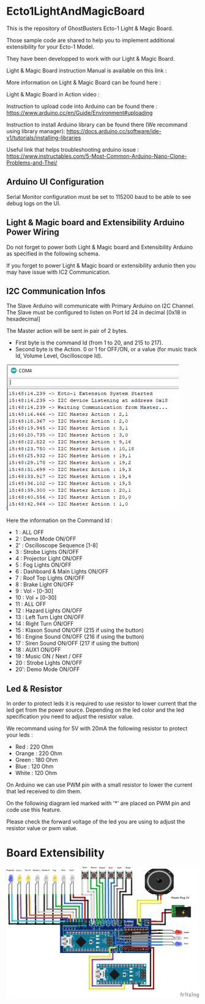 # Ecto1LightAndMagicBoard

This is the repository of GhostBusters Ecto-1 Light & Magic Board.

Those sample code are shared to help you to implement additional extensibility for your Ecto-1 Model.

They have been developped to work with our Light & Magic Board.

Light & Magic Board instruction Manual is available on this link : 

More information on Light & Magic Board can be found here : 

Light & Magic Board in Action video : 

Instruction to upload code into Arduino can be found there : https://www.arduino.cc/en/Guide/Environment#uploading

Instruction to install Arduino library can be found there (We recommand using library manager): https://docs.arduino.cc/software/ide-v1/tutorials/installing-libraries

Useful link that helps troubleshooting arduino issue : https://www.instructables.com/5-Most-Common-Arduino-Nano-Clone-Problems-and-Thei/

## Arduino UI Configuration
Serial Monitor configuration must be set to 115200 baud to be able to see debug logs on the UI.

## Light & Magic board and Extensibility Arduino Power Wiring
Do not forget to power both Light & Magic board and Extensibility Arduino as specified in the following schema.

If you forget to power Light & Magic board or extensibility ardunio then you may have issue with IC2 Communication.

## I2C Communication Infos

The Slave Arduino will communicate with Primary Arduino on I2C Channel.
The Slave must be configured to listen on Port Id 24 in decimal [0x18 in hexadecimal]

The Master action will be sent in pair of 2 bytes. 
- First byte is the command Id (from 1 to 20, and 215 to 217).
- Second byte is the Action. 0 or 1 for OFF/ON, or a value (for music track Id, Volume Level, Oscilloscope Id).


![Alt text](./I2CSlaveInfos.png?raw=true "Serial Monitor Logs on secondary Arduino")

Here the information on the Command Id :
 - 1  : ALL OFF
 - 2  : Demo Mode ON/OFF
 - 2' : Oscilloscope Sequence [1-8]
 - 3  : Strobe Lights ON/OFF
 - 4  : Projector Light ON/OFF
 - 5  : Fog Lights ON/OFF
 - 6  : Dashboard & Main Lights ON/OFF
 - 7  : Roof Top Lights ON/OFF
 - 8  : Brake Light ON/OFF 
 - 9  : Vol - [0-30]
 - 10 : Vol + [0-30]
 - 11 : ALL OFF
 - 12 : Hazard Lights ON/OFF
 - 13 : Left Turn Light ON/OFF
 - 14 : Right Turn ON/OFF
 - 15 : Klaxon Sound ON/OFF (215 if using the button)
 - 16 : Engine Sound ON/OFF (216 if using the button)
 - 17 : Siren Sound ON/OFF  (217 if using the button)
 - 18 : AUX1 ON/OFF
 - 19 : Music ON / Next / OFF
 - 20 : Strobe Lights ON/OFF
 - 20': Demo Mode ON/OFF

## Led & Resistor
In order to protect leds it is required to use resistor to lower current that the led get from the power source.
Depending on the led color and the led specification you need to adjust the resistor value.

We recommand using for 5V with 20mA the following resistor to protect your leds :
- Red : 220 Ohm
- Orange : 220 Ohm
- Green : 180 Ohm
- Blue : 120 Ohm
- White : 120 Ohm

On Arduino we can use PWM pin with a small resistor to lower the current that led received to dim them.

On the following diagram led marked with '*' are placed on PWM pin and code use this feature.

Please check the forward voltage of the led you are using to adjust the resistor value or pwm value.

# Board Extensibility

![Alt text](./LightMagicBoardWiringWithI2C_bb.png?raw=true "Ecto-1 Light and Magic Board Extensibility Wiring")
